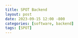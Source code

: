 ```yaml
---
title: SPOT Backend
layout: post
date: 2023-09-15 12:00 -800
categories: [software, backend]
tags: [SPOT]
---
```

